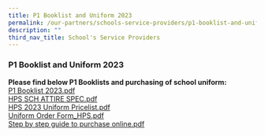 ```yaml
---
title: P1 Booklist and Uniform 2023
permalink: /our-partners/schools-service-providers/p1-booklist-and-uniform-2023/
description: ""
third_nav_title: School's Service Providers
---
```

### **P1 Booklist and Uniform 2023**
**Please find below P1 Booklists and purchasing of school uniform:**<br>
[P1 Booklist 2023.pdf](/files/p1booklistnuniform1.pdf)<br>
[HPS SCH ATTIRE SPEC.pdf](/files/p1booklistnuniform2.pdf)<br>
[HPS 2023 Uniform Pricelist.pdf](/files/p1booklistnuniform3.pdf)<br>
[Uniform Order Form_HPS.pdf](/files/p1booklistnuniform4.pdf)<br>
[Step by step guide to purchase online.pdf](/files/p1booklistnuniform5.pdf)